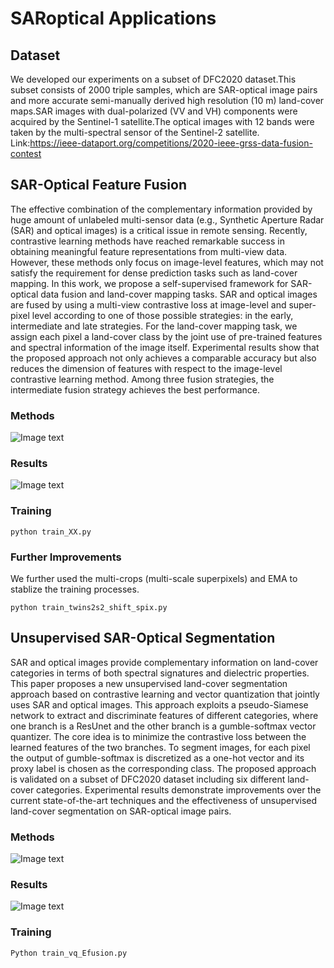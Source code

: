 # SARoptical Applications
## Dataset
We developed our experiments on a subset of DFC2020 dataset.This subset consists of 2000 triple samples, which are SAR-optical image pairs and more accurate semi-manually derived high resolution (10 m) land-cover maps.SAR images with dual-polarized (VV and VH) components were acquired by the Sentinel-1 satellite.The optical images with 12 bands were taken by the multi-spectral sensor of the Sentinel-2 satellite.<br>
Link:https://ieee-dataport.org/competitions/2020-ieee-grss-data-fusion-contest

## SAR-Optical Feature Fusion
The effective combination of the complementary information provided by huge amount of unlabeled multi-sensor data (e.g., Synthetic Aperture Radar (SAR) and optical images) is a critical issue in remote sensing. Recently, contrastive learning methods have reached remarkable success in obtaining meaningful feature representations from multi-view data. However, these methods only focus on image-level features, which may not satisfy the requirement for dense prediction tasks such as land-cover mapping. In this work, we propose a self-supervised framework for SAR-optical data fusion and land-cover mapping tasks. SAR and optical images are fused by using a multi-view contrastive loss at image-level and super-pixel level according to one of those possible strategies: in the early, intermediate and late strategies. For the land-cover mapping task, we assign each pixel a land-cover class by the joint use of pre-trained features and spectral information of the image itself. Experimental results show that the proposed approach not only achieves a comparable accuracy but also reduces the dimension of features with respect to the image-level contrastive learning method. Among three fusion strategies, the intermediate fusion strategy achieves the best performance.
### Methods
![Image text](https://github.com/yusin2it/SARoptical_fusion/blob/main/img_sources/Method.jpg)
### Results
![Image text](https://github.com/yusin2it/SARoptical_fusion/blob/main/img_sources/comparison_of_methods.jpg)
### Training
```
python train_XX.py
```
### Further Improvements
We further used the multi-crops (multi-scale superpixels) and EMA to stablize the training processes.
```
python train_twins2s2_shift_spix.py
```

## Unsupervised SAR-Optical Segmentation
SAR and optical images provide complementary information on land-cover categories in terms of both spectral signatures and dielectric properties. This paper proposes a new unsupervised land-cover segmentation approach based on contrastive learning and vector quantization that jointly uses SAR and optical images. This approach exploits a pseudo-Siamese network to extract and discriminate features of different categories, where one branch is a ResUnet and the other branch is a gumble-softmax vector quantizer.
The core idea is to minimize the contrastive loss between the learned features of the two branches. To segment images, for each pixel the output of gumble-softmax is discretized as a one-hot vector and its proxy label is chosen as the corresponding class. The proposed approach is validated on a subset of DFC2020 dataset including six different land-cover categories. Experimental results demonstrate improvements over the current state-of-the-art techniques and the effectiveness of unsupervised land-cover segmentation on SAR-optical image pairs.
### Methods
![Image text](https://github.com/yusin2it/SARoptical_fusion/blob/main/img_sources/proposal_lc.jpg)
### Results
![Image text](https://github.com/yusin2it/SARoptical_fusion/blob/main/img_sources/BSCD.jpg)
### Training
```
Python train_vq_Efusion.py
```
